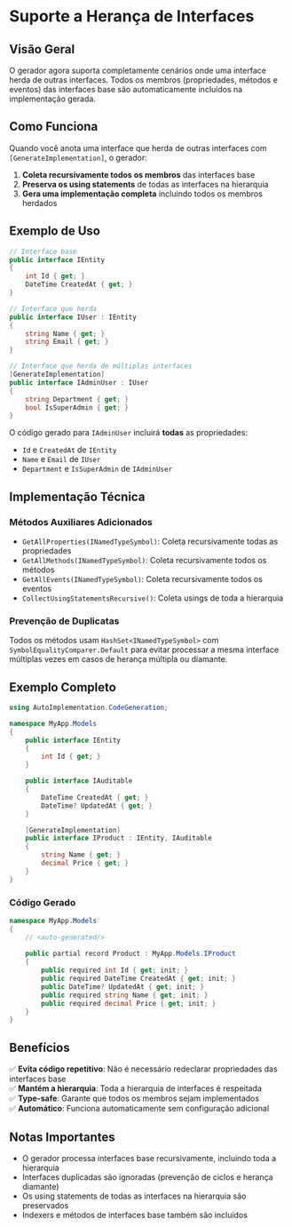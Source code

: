 # Suporte a Herança de Interfaces

## Visão Geral

O gerador agora suporta completamente cenários onde uma interface herda de outras interfaces. Todos os membros (propriedades, métodos e eventos) das interfaces base são automaticamente incluídos na implementação gerada.

## Como Funciona

Quando você anota uma interface que herda de outras interfaces com `[GenerateImplementation]`, o gerador:

1. **Coleta recursivamente todos os membros** das interfaces base
2. **Preserva os using statements** de todas as interfaces na hierarquia
3. **Gera uma implementação completa** incluindo todos os membros herdados

## Exemplo de Uso

```csharp
// Interface base
public interface IEntity
{
    int Id { get; }
    DateTime CreatedAt { get; }
}

// Interface que herda
public interface IUser : IEntity
{
    string Name { get; }
    string Email { get; }
}

// Interface que herda de múltiplas interfaces
[GenerateImplementation]
public interface IAdminUser : IUser
{
    string Department { get; }
    bool IsSuperAdmin { get; }
}
```

O código gerado para `IAdminUser` incluirá **todas** as propriedades:
- `Id` e `CreatedAt` de `IEntity`
- `Name` e `Email` de `IUser`
- `Department` e `IsSuperAdmin` de `IAdminUser`

## Implementação Técnica

### Métodos Auxiliares Adicionados

- `GetAllProperties(INamedTypeSymbol)`: Coleta recursivamente todas as propriedades
- `GetAllMethods(INamedTypeSymbol)`: Coleta recursivamente todos os métodos
- `GetAllEvents(INamedTypeSymbol)`: Coleta recursivamente todos os eventos
- `CollectUsingStatementsRecursive()`: Coleta usings de toda a hierarquia

### Prevenção de Duplicatas

Todos os métodos usam `HashSet<INamedTypeSymbol>` com `SymbolEqualityComparer.Default` para evitar processar a mesma interface múltiplas vezes em casos de herança múltipla ou diamante.

## Exemplo Completo

```csharp
using AutoImplementation.CodeGeneration;

namespace MyApp.Models
{
    public interface IEntity
    {
        int Id { get; }
    }

    public interface IAuditable
    {
        DateTime CreatedAt { get; }
        DateTime? UpdatedAt { get; }
    }

    [GenerateImplementation]
    public interface IProduct : IEntity, IAuditable
    {
        string Name { get; }
        decimal Price { get; }
    }
}
```

### Código Gerado

```csharp
namespace MyApp.Models
{
    // <auto-generated/>
    
    public partial record Product : MyApp.Models.IProduct
    {
        public required int Id { get; init; }
        public required DateTime CreatedAt { get; init; }
        public DateTime? UpdatedAt { get; init; }
        public required string Name { get; init; }
        public required decimal Price { get; init; }
    }
}
```

## Benefícios

✅ **Evita código repetitivo**: Não é necessário redeclarar propriedades das interfaces base  
✅ **Mantém a hierarquia**: Toda a hierarquia de interfaces é respeitada  
✅ **Type-safe**: Garante que todos os membros sejam implementados  
✅ **Automático**: Funciona automaticamente sem configuração adicional  

## Notas Importantes

- O gerador processa interfaces base recursivamente, incluindo toda a hierarquia
- Interfaces duplicadas são ignoradas (prevenção de ciclos e herança diamante)
- Os using statements de todas as interfaces na hierarquia são preservados
- Indexers e métodos de interfaces base também são incluídos

